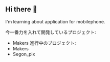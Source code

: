 ## Hi there 👋

I'm learning about application for mobilephone.

今一番力を入れて開発しているプロジェクト:
  - Makers
進行中のプロジェクト:
  - Makers
  - Segon_pix
<!--
**segnities007/segnities007** is a ✨ _special_ ✨ repository because its `README.md` (this file) appears on your GitHub profile.

Here are some ideas to get you started:

- 🔭 I’m currently working on ...
- 🌱 I’m currently learning ...
- 👯 I’m looking to collaborate on ...
- 🤔 I’m looking for help with ...
- 💬 Ask me about ...
- 📫 How to reach me: ...
- 😄 Pronouns: ...
- ⚡ Fun fact: ...
-->
